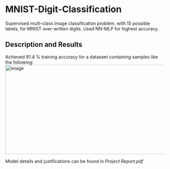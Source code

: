 # MNIST-Digit-Classification
Supervised multi-class image classification problem, with 15 possible labels, for MNIST over-written digits. Used NN-MLP for highest accuracy. 

## Description and Results

Achieved 91.4 % training accuracy for a dataseet containing samples like the following: 
<img width="1150" height="282" alt="image" src="https://github.com/user-attachments/assets/00777a4c-54db-4dad-a309-d33058e21662" />

Model details and justifications can be found in _Project Report.pdf_ 


